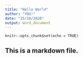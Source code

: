 ```yaml
---
title: "Hello World"
author: "YOU!"
date: "25/10/2020"
output: word_document
---
```


```{r setup, include=FALSE}
knitr::opts_chunk$set(echo = TRUE)
```

## This is a markdown file.




